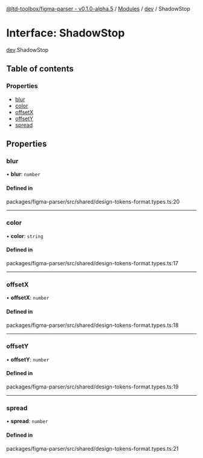 [@ltd-toolbox/figma-parser - v0.1.0-alpha.5](../README.md) / [Modules](../modules.md) / [dev](../modules/dev.md) / ShadowStop

# Interface: ShadowStop

[dev](../modules/dev.md).ShadowStop

## Table of contents

### Properties

- [blur](dev.ShadowStop.md#blur)
- [color](dev.ShadowStop.md#color)
- [offsetX](dev.ShadowStop.md#offsetx)
- [offsetY](dev.ShadowStop.md#offsety)
- [spread](dev.ShadowStop.md#spread)

## Properties

### blur

• **blur**: `number`

#### Defined in

packages/figma-parser/src/shared/design-tokens-format.types.ts:20

___

### color

• **color**: `string`

#### Defined in

packages/figma-parser/src/shared/design-tokens-format.types.ts:17

___

### offsetX

• **offsetX**: `number`

#### Defined in

packages/figma-parser/src/shared/design-tokens-format.types.ts:18

___

### offsetY

• **offsetY**: `number`

#### Defined in

packages/figma-parser/src/shared/design-tokens-format.types.ts:19

___

### spread

• **spread**: `number`

#### Defined in

packages/figma-parser/src/shared/design-tokens-format.types.ts:21
